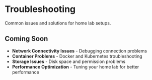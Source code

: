# Troubleshooting

Common issues and solutions for home lab setups.

## Coming Soon

- **Network Connectivity Issues** - Debugging connection problems
- **Container Problems** - Docker and Kubernetes troubleshooting
- **Storage Issues** - Disk space and permission problems
- **Performance Optimization** - Tuning your home lab for better performance

